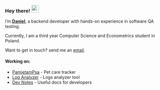 

### Hey there! <img src="https://emojis.slackmojis.com/emojis/images/1720513922/94536/monkey_side_eyes.gif?1720513922" width="25">

I’m [**Daniel**](https://www.heisdanielade.xyz), a backend developer with hands-on experience in software QA testing.

Currently, I am a third year Computer Science and Econometrics student in Poland.

Want to get in touch? send me an [email](mailto:danieladeofficial@gmail.com).

#### Working on:
* [PamiętamPsa](https://github.com/heisdanielade/api-petcare) - Pet care tracker
* [Log Analyzer](https://github.com/heisdanielade/tool-log-analyzer) - Logs analyzer tool
* [Dev Notes](https://github.com/heisdanielade/dev-notes) - Useful docs for developers
